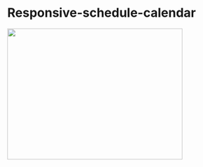 # Responsive-schedule-calendar 
<img src="https://pbs.twimg.com/media/DTdGR8vWAAMfANC.jpg" width="400" height="300"/>


